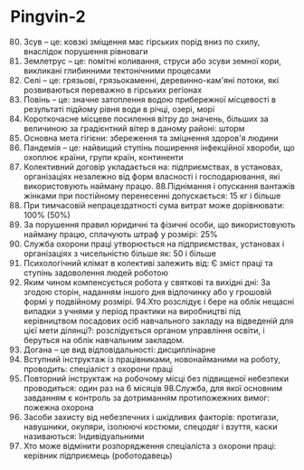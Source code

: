 # Pingvin-2
80. Зсув – це: ковзкі зміщення мас гірських порід вниз по схилу, внаслідок
порушення рівноваги
81. Землетрус – це: помітні коливання, струси або зсуви земної кори, викликані
глибинними тектонічними процесами
82. Селі – це: грязьові, грязьокаменні, деревинно-кам'яні потоки, які
розвиваються переважно в гірських регіонах
83. Повінь – це: значне затоплення водою прибережної місцевості в результаті
підйому рівня води в річці, озері, морі
84. Короткочасне місцеве посилення вітру до значень, більших за
величиною за градієнтний вітер в даному районі: шторм
85. Основна мета гігієни: збереження та зміцнення здоров'я людини
86. Пандемія – це: найвищий ступінь поширення інфекційної хвороби, що
охоплює країни, групи країн, континенти
87. Колективний договір укладається на: підприємствах, в установах,
організаціях незалежно від форм власності і господарювання, які
використовують найману працю.
88.Піднімання і опускання вантажів жінками при постійному перенесенні
допускається: 15 кг і більше
89. При тимчасовій непрацездатності сума витрат може дорівнювати:
100% (50%)
90. За порушення правил юридичні та фізичні особи, що використовують
найману працю, сплачують штраф у розмірі: 25%
91. Служба охорони праці утворюється на підприємствах, установах і
організаціях з чисельністю більше як: 50 і більше
92. Психологічний клімат в колективі залежить від: Є зміст праці та ступінь
задоволення людей роботою
93. Яким чином компенсується робота у святкові та вихідні дні: За згодою
сторін, наданням іншого дня відпочинку або у грошовій формі у подвійному
розмірі.
94.Хто розслідує і бере на облік нещасні випадки з учнями у період
практики на виробництві під керівництвом посадових осіб навчального
закладу на відведеній для цієї мети ділянці?: розслідується органом
управління освіти, і беруться на облік навчальним закладом.
95. Догана – це вид відповідальності: дисциплінарне
96. Вступний інструктаж із працівниками, новонайманими на роботу,
проводить: спеціаліст з охорони праці
97. Повторний інструктаж на робочому місці без підвищеної небезпеки
проводиться: один раз на 6 місяців
98.Служба, для якої основним завданням є контроль за дотриманням
протипожежних вимог: пожежна охорона
99. Засоби захисту від небезпечних і шкідливих факторів: протигази,
навушники, окуляри, ізолюючі костюми, спецодяг і взуття, каски
називаються: Індивідуальними
100. Хто може відмінити розпорядження спеціаліста з охорони праці:
керівник підприємець (роботодавець)

